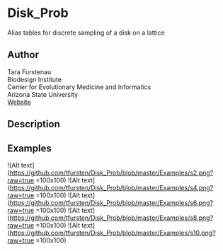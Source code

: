 Disk_Prob
=========
Alias tables for discrete sampling of a disk on a lattice

Author
------
Tara Furstenau  
Biodesign Institute  
Center for Evolutionary Medicine and Informatics  
Arizona State University  
[Website](http://tfursten.github.io)


Description
-----------


Examples
--------
![Alt text](https://github.com/tfursten/Disk_Prob/blob/master/Examples/s2.png?raw=true =100x100)
![Alt text](https://github.com/tfursten/Disk_Prob/blob/master/Examples/s4.png?raw=true =100x100)
![Alt text](https://github.com/tfursten/Disk_Prob/blob/master/Examples/s6.png?raw=true =100x100)
![Alt text](https://github.com/tfursten/Disk_Prob/blob/master/Examples/s8.png?raw=true =100x100)
![Alt text](https://github.com/tfursten/Disk_Prob/blob/master/Examples/s10.png?raw=true =100x100)
